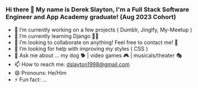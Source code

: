### Hi there 👋 My name is Derek Slayton, I'm a Full Stack Software Engineer and App Academy graduate! (Aug 2023 Cohort)

- 🔭 I’m currently working on a few projects ( Dumblr, Jinglfy, My-Meetup )
- 🌱 I’m currently learning Django 🧑‍💻
- 👯 I’m looking to collaborate on anything! Feel free to contact me! 👻
- 🤔 I’m looking for help with improving my styles ( CSS )
- 💬 Ask me about ... my dog 🐕 | video games 🎮 | musicals/theater 🎭
- 📫 How to reach me: dslayton1998@gmail.com
- 😄 Pronouns: He/Him
- ⚡ Fun fact: ... 

<!--
**Dslayton1998/Dslayton1998** is a ✨ _special_ ✨ repository because its `README.md` (this file) appears on your GitHub profile.
Here are some ideas to get you started:
-->
